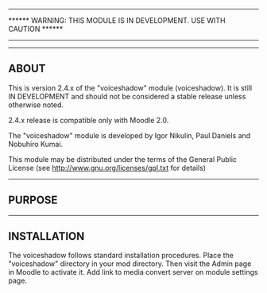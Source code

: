 ********************************************************************************************* 
****** WARNING: THIS MODULE IS IN DEVELOPMENT. USE WITH CAUTION ****** 
*********************************************************************************************

--------
ABOUT
--------
This is version 2.4.x of the "voiceshadow" module (voiceshadow).
It is still IN DEVELOPMENT and
should not be considered a stable release unless otherwise noted. 

2.4.x release is compatible only with Moodle 2.0.

The "voiceshadow" module is developed by
    Igor Nikulin, Paul Daniels and Nobuhiro Kumai.

This module may be distributed under the terms of the General Public License
(see http://www.gnu.org/licenses/gpl.txt for details)

-----------
PURPOSE
-----------


----------------
INSTALLATION
----------------
The voiceshadow follows standard installation procedures.
Place the "voiceshadow" directory in your mod directory.
Then visit the Admin page in Moodle to activate it.
Add link to media convert server on module settings page.
